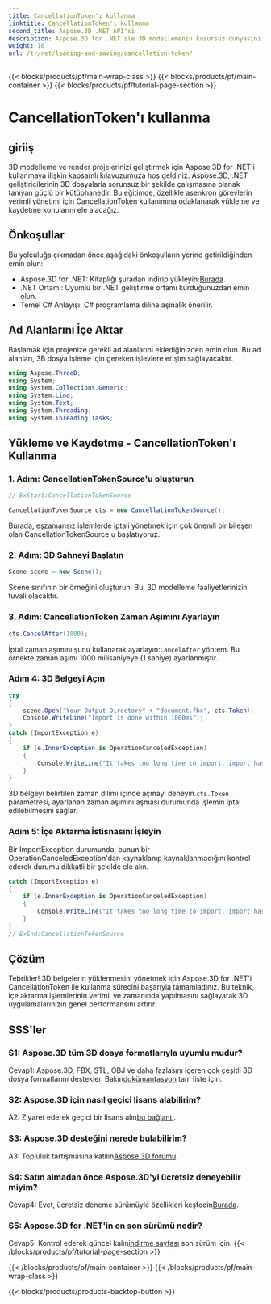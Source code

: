 ```yaml
---
title: CancellationToken'ı kullanma
linktitle: CancellationToken'ı kullanma
second_title: Aspose.3D .NET API'si
description: Aspose.3D for .NET ile 3D modellemenin kusursuz dünyasını keşfedin. CancellationToken'ı kullanarak 3D belgeleri verimli bir şekilde yüklemeyi ve kaydetmeyi öğrenin.
weight: 10
url: /tr/net/loading-and-saving/cancellation-token/
---
```


{{< blocks/products/pf/main-wrap-class >}}
{{< blocks/products/pf/main-container >}}
{{< blocks/products/pf/tutorial-page-section >}}

# CancellationToken'ı kullanma

## giriiş

3D modelleme ve render projelerinizi geliştirmek için Aspose.3D for .NET'i kullanmaya ilişkin kapsamlı kılavuzumuza hoş geldiniz. Aspose.3D, .NET geliştiricilerinin 3D dosyalarla sorunsuz bir şekilde çalışmasına olanak tanıyan güçlü bir kütüphanedir. Bu eğitimde, özellikle asenkron görevlerin verimli yönetimi için CancellationToken kullanımına odaklanarak yükleme ve kaydetme konularını ele alacağız.

## Önkoşullar

Bu yolculuğa çıkmadan önce aşağıdaki önkoşulların yerine getirildiğinden emin olun:

-  Aspose.3D for .NET: Kitaplığı şuradan indirip yükleyin:[Burada](https://releases.aspose.com/3d/net/).
- .NET Ortamı: Uyumlu bir .NET geliştirme ortamı kurduğunuzdan emin olun.
- Temel C# Anlayışı: C# programlama diline aşinalık önerilir.

## Ad Alanlarını İçe Aktar

Başlamak için projenize gerekli ad alanlarını eklediğinizden emin olun. Bu ad alanları, 3B dosya işleme için gereken işlevlere erişim sağlayacaktır.

```csharp
using Aspose.ThreeD;
using System;
using System.Collections.Generic;
using System.Linq;
using System.Text;
using System.Threading;
using System.Threading.Tasks;
```

## Yükleme ve Kaydetme - CancellationToken'ı Kullanma

### 1. Adım: CancellationTokenSource'u oluşturun

```csharp
// ExStart:CancellationTokenSource

CancellationTokenSource cts = new CancellationTokenSource();
```

Burada, eşzamansız işlemlerde iptali yönetmek için çok önemli bir bileşen olan CancellationTokenSource'u başlatıyoruz.

### 2. Adım: 3D Sahneyi Başlatın

```csharp
Scene scene = new Scene();
```

Scene sınıfının bir örneğini oluşturun. Bu, 3D modelleme faaliyetlerinizin tuvali olacaktır.

### 3. Adım: CancellationToken Zaman Aşımını Ayarlayın

```csharp
cts.CancelAfter(1000);
```

 İptal zaman aşımını şunu kullanarak ayarlayın:`CancelAfter` yöntem. Bu örnekte zaman aşımı 1000 milisaniyeye (1 saniye) ayarlanmıştır.

### Adım 4: 3D Belgeyi Açın

```csharp
try
{
    scene.Open("Your Output Directory" + "document.fbx", cts.Token);
    Console.WriteLine("Import is done within 1000ms");
}
catch (ImportException e)
{
    if (e.InnerException is OperationCanceledException)
    {
        Console.WriteLine("It takes too long time to import, import has been canceled.");
    }
}
```

 3D belgeyi belirtilen zaman dilimi içinde açmayı deneyin.`cts.Token` parametresi, ayarlanan zaman aşımını aşması durumunda işlemin iptal edilebilmesini sağlar.

### Adım 5: İçe Aktarma İstisnasını İşleyin

Bir ImportException durumunda, bunun bir OperationCanceledException'dan kaynaklanıp kaynaklanmadığını kontrol ederek durumu dikkatli bir şekilde ele alın.

```csharp
catch (ImportException e)
{
    if (e.InnerException is OperationCanceledException)
    {
        Console.WriteLine("It takes too long time to import, import has been canceled.");
    }
}
// ExEnd:CancellationTokenSource
```

## Çözüm

Tebrikler! 3D belgelerin yüklenmesini yönetmek için Aspose.3D for .NET'i CancellationToken ile kullanma sürecini başarıyla tamamladınız. Bu teknik, içe aktarma işlemlerinin verimli ve zamanında yapılmasını sağlayarak 3D uygulamalarınızın genel performansını artırır.

## SSS'ler

### S1: Aspose.3D tüm 3D dosya formatlarıyla uyumlu mudur?

 Cevap1: Aspose.3D, FBX, STL, OBJ ve daha fazlasını içeren çok çeşitli 3D dosya formatlarını destekler. Bakın[dokümantasyon](https://reference.aspose.com/3d/net/) tam liste için.

### S2: Aspose.3D için nasıl geçici lisans alabilirim?

 A2: Ziyaret ederek geçici bir lisans alın[bu bağlantı](https://purchase.aspose.com/temporary-license/).

### S3: Aspose.3D desteğini nerede bulabilirim?

 A3: Topluluk tartışmasına katılın[Aspose.3D forumu](https://forum.aspose.com/c/3d/18).

### S4: Satın almadan önce Aspose.3D'yi ücretsiz deneyebilir miyim?

 Cevap4: Evet, ücretsiz deneme sürümüyle özellikleri keşfedin[Burada](https://releases.aspose.com/).

### S5: Aspose.3D for .NET'in en son sürümü nedir?

 Cevap5: Kontrol ederek güncel kalın[indirme sayfası](https://releases.aspose.com/3d/net/) son sürüm için.
{{< /blocks/products/pf/tutorial-page-section >}}

{{< /blocks/products/pf/main-container >}}
{{< /blocks/products/pf/main-wrap-class >}}

{{< blocks/products/products-backtop-button >}}
